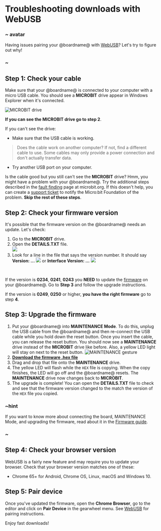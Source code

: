 # Troubleshooting downloads with WebUSB

### ~ avatar

Having issues pairing your @boardname@ with [WebUSB](/device/usb/webusb)? Let's try to figure out why!

### ~

## Step 1: Check your cable

Make sure that your @boardname@ is connected to your computer with a micro USB cable. You should see a **MICROBIT** drive appear in Windows Explorer when it's connected. 

![MICROBIT drive](/static/mb/device/windows-microbit-drive.png)

**If you can see the MICROBIT drive go to step 2**.

If you can't see the drive:
* Make sure that the USB cable is working.
>Does the cable work on another computer? If not, find a different cable to use. Some cables may only provide a power connection and don't actually transfer data.
* Try another USB port on your computer.

Is the cable good but you still can't see the **MICROBIT** drive? Hmm, you might have a problem with your @boardname@. Try the additional steps described in the [fault finding](https://support.microbit.org/support/solutions/articles/19000024000-fault-finding-with-a-micro-bit) page at microbit.org. If this doesn't help, you can create a [support ticket](https://support.microbit.org/support/tickets/new) to notify the Micro:bit Foundation of the problem. **Skip the rest of these steps**.

## Step 2: Check your firmware version

It's possible that the firmware version on the @boardname@ needs an update. Let's check:

1. Go to the **MICROBIT** drive.
2. Open the **DETAILS.TXT** file.<br/>
![](/static/mb/device/mb-drive-contents.jpg)<br/>
3. Look for a line in the file that says the version number. It should say **Version: \.\.\.**
![](/static/mb/device/details-txt.jpg)
 or **Interface Version: \.\.\.**
 ![](/static/mb/device/details-243.png)
<br/>

If the version is **0234**, **0241**, **0243** you **NEED** to update the [firmware](/device/firmware) on your @boardname@. Go to **Step 3** and follow the upgrade instructions.

If the version is **0249**, **0250** or higher, **you have the right firmware** go to step **4**. 

## Step 3: Upgrade the firmware

1. Put your @boardname@ into **MAINTENANCE Mode**. To do this, unplug the USB cable from the @boardname@ and then re-connect the USB cable while you hold down the reset button. Once you insert the cable, you can release the reset button. You should now see a **MAINTENANCE** drive instead of the **MICROBIT** drive like before. Also, a yellow LED light will stay on next to the reset button.
![MAINTENANCE gesture](/static/mb/device/maintenance.gif)
2. **[Download the firmware .hex file](https://microbit.org/guide/firmware/)**
3. Drag and drop that file onto the **MAINTENANCE** drive.
4. The yellow LED will flash while the `HEX` file is copying. When the copy finishes, the LED will go off and the @boardname@ resets. The **MAINTENANCE** drive now changes back to **MICROBIT**.
5. The upgrade is complete! You can open the **DETAILS.TXT** file to check and see that the firmware version changed to the match the version of the `HEX` file you copied.

### ~hint

If you want to know more about connecting the board, MAINTENANCE Mode, and upgrading the firmware, read about it in the [Firmware guide](https://microbit.org/guide/firmware/).

### ~

## Step 4: Check your browser version

WebUSB is a fairly new feature and may require you to update your browser. Check that your browser version matches one of these:

* Chrome 65+ for Android, Chrome OS, Linux, macOS and Windows 10.


## Step 5: Pair device

Once you've updated the firmware, open the **Chrome Browser**, go to the editor and click on **Pair Device** in the gearwheel menu.
See [WebUSB](/device/usb/webusb) for pairing instructions.

Enjoy fast downloads!

